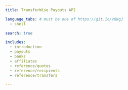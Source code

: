 ```yaml
---
title: TransferWise Payouts API

language_tabs: # must be one of https://git.io/vQNgJ
  - shell

search: true

includes:
  - introduction
  - payouts
  - banks
  - affiliates
  - reference/quotes
  - reference/recipients
  - reference/transfers

---
```


